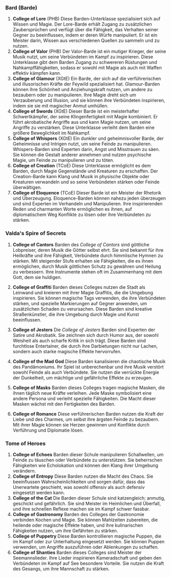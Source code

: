 
### **Bard (Barde)**

1. **College of Lore** (PHB)
	Diese Barden-Unterklasse spezialisiert sich auf Wissen und Magie. Der Lore-Barde erhält Zugang zu zusätzlichen Zaubersprüchen und verfügt über die Fähigkeit, das Verhalten seiner Gegner zu beeinflussen, indem er deren Würfe manipuliert. Er ist ein Meister darin, Wissen aus verschiedenen Quellen zu sammeln und zu nutzen.
    <br/>
2. **College of Valor** (PHB)
	Der Valor-Barde ist ein mutiger Krieger, der seine Musik nutzt, um seine Verbündeten im Kampf zu inspirieren. Diese Unterklasse gibt dem Barden Zugang zu schwereren Rüstungen und Nahkampffähigkeiten, sodass er sowohl mit Magie als auch mit Waffen effektiv kämpfen kann.
    <br/>
3. **College of Glamour** (XGtE)
	Ein Barde, der sich auf die verführerischen und illusorischen Kräfte der Feywild spezialisiert hat. Glamour-Barden können ihre Schönheit und Anziehungskraft nutzen, um andere zu bezaubern oder zu manipulieren. Ihre Magie dreht sich um Verzauberung und Illusion, und sie können ihre Verbündeten inspirieren, indem sie sie mit magischer Anmut umhüllen.
    <br/>
4. **College of Swords** (XGtE)
   Dieser Barde ist ein meisterhafter Schwertkämpfer, der seine Klingenfertigkeit mit Magie kombiniert. Er führt akrobatische Angriffe aus und kann Magie nutzen, um seine Angriffe zu verstärken. Diese Unterklasse verleiht dem Barden eine größere Beweglichkeit im Nahkampf.
    <br/>
5. **College of Whispers** (XGtE)
   Ein dunkler und geheimnisvoller Barde, der Geheimnisse und Intrigen nutzt, um seine Feinde zu manipulieren. Whispers-Barden sind Experten darin, Angst und Misstrauen zu säen. Sie können die Gestalt anderer annehmen und nutzen psychische Magie, um Feinde zu manipulieren und zu töten.
    <br/>
6. **College of Creation** (TCoE)
   Diese Unterklasse ermöglicht es dem Barden, durch Magie Gegenstände und Kreaturen zu erschaffen. Der Creation-Barde kann Klang und Musik in physische Objekte oder Kreaturen verwandeln und so seine Verbündeten stärken oder Feinde überwältigen.
    <br/>
7. **College of Eloquence** (TCoE)
   Dieser Barde ist ein Meister der Rhetorik und Überzeugung. Eloquence-Barden können nahezu jeden überzeugen und sind Experten im Verhandeln und Manipulieren. Ihre inspirierenden Reden und charmanten Worte ermöglichen es ihnen, auf diplomatischem Weg Konflikte zu lösen oder ihre Verbündeten zu stärken.
    

### **Valda's Spire of Secrets**

1. **College of Cantors** 
   Barden des _College of Cantors_ sind göttliche Lobpreiser, deren Musik die Götter selbst ehrt. Sie sind bekannt für ihre Heilkräfte und ihre Fähigkeit, Verbündete durch himmlische Hymnen zu stärken. Mit steigender Stufe erhalten sie Fähigkeiten, die es ihnen ermöglichen, durch Musik göttlichen Schutz zu gewähren und Heilung zu verbessern. Ihre Instrumente stehen oft im Zusammenhang mit dem Gott, dem sie huldigen.
    
2. **College of Graffiti** 
   Barden dieses Colleges nutzen die Stadt als Leinwand und kreieren mit ihrer Magie Graffitis, die die Umgebung inspirieren. Sie können magische Tags verwenden, die ihre Verbündeten stärken, und spezielle Markierungen auf Gegner anwenden, um zusätzlichen Schaden zu verursachen. Diese Barden sind kreative Straßenkünstler, die ihre Umgebung durch Magie und Kunst beeinflussen.
    <br/>
3. **College of Jesters** 
   Die _College of Jesters_ Barden sind Experten der Satire und Akrobatik. Sie zeichnen sich durch Humor aus, der sowohl Weisheit als auch scharfe Kritik in sich trägt. Diese Barden sind furchtlose Entertainer, die durch ihre Darbietungen nicht nur Lachen, sondern auch starke magische Effekte hervorrufen.
    <br/>
4. **College of the Mad God** 
   Diese Barden kanalisieren die chaotische Musik des Pandämoniums. Ihr Spiel ist unberechenbar und ihre Musik verstört sowohl Feinde als auch Verbündete. Sie nutzen die verrückte Energie der Dunkelheit, um mächtige und gefährliche Effekte zu erzeugen.
    <br/>
5. **College of Masks** 
   Barden dieses Colleges tragen magische Masken, die ihnen täglich neue Kräfte verleihen. Jede Maske symbolisiert eine andere Persona und verleiht spezielle Fähigkeiten. Die Macht dieser Masken wächst mit den Fertigkeiten des Barden.
    <br/>
6. **College of Romance** 
   Diese verführerischen Barden nutzen die Kraft der Liebe und des Charmes, um selbst ihre ärgsten Feinde zu bezaubern. Mit ihrer Magie können sie Herzen gewinnen und Konflikte durch Verführung und Diplomatie lösen.


### **Tome of Heroes**

1. **College of Echoes**
    Barden dieser Schule manipulieren Schallwellen, um Feinde zu täuschen oder Verbündete zu unterstützen. Sie beherrschen Fähigkeiten wie Echolokation und können den Klang ihrer Umgebung verändern.
    <br/>
2. **College of Entropy**
    Diese Barden nutzen die Macht des Chaos. Sie beeinflussen Wahrscheinlichkeiten und sorgen dafür, dass das Unerwartete geschieht, was sowohl offensiv als auch defensiv eingesetzt werden kann.
    <br/>
3. **College of the Cat**
    Die Barden dieser Schule sind katzengleich: anmutig, geschickt und gefährlich. Sie sind Meister im Heimlichen und Überfall, und ihre schnellen Reflexe machen sie im Kampf schwer fassbar.
    <br/>
4. **College of Gastronomy**
    Barden des Colleges der Gastronomie verbinden Kochen und Magie. Sie können Mahlzeiten zubereiten, die heilende oder magische Effekte haben, und ihre kulinarischen Fähigkeiten nutzen, um ihre Gefährten zu stärken.
    <br/>
5. **College of Puppetry**
    Diese Barden kontrollieren magische Puppen, die im Kampf oder zur Unterhaltung eingesetzt werden. Sie können Puppen verwenden, um Angriffe auszuführen oder Ablenkungen zu schaffen.
    <br/>
6. **College of Shanties**
    Barden dieses Colleges sind Meister der Seemannslieder. Ihre Lieder inspirieren Kameradschaft und geben den Verbündeten im Kampf auf See besondere Vorteile. Sie nutzen die Kraft des Gesangs, um ihre Mannschaft zu stärken.